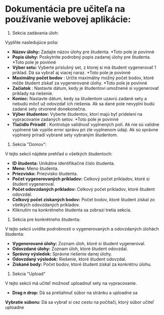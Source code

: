 # Dokumentácia pre učiteľa na používanie webovej aplikácie:

1. Sekcia zadávania úloh:

Vyplňte nasledujúce polia:

- **Názov úlohy:** Zadajte názov úlohy pre študenta. \*Toto pole je povinné
- **Popis úlohy:** Poskytnite podrobný popis zadanej úlohy pre študenta. \*Toto pole je povinné
- **Výber setu:** Vyberte príslušný set, z ktorej si má študent vygenerovať 1 príklad. Dá sa vybrať aj viacej naraz. \*Toto pole je povinné
- **Maximálny počet bodov** : Určte maximálny možný počet bodov, ktoré môže študent získať za vygenerované úlohy. \*Toto pole je povinné
- **Začiatok** : Nastavte dátum, kedy je študentovi umožnené si vygenerovať príklady na riešenie.
- **Koniec:** Nastavte dátum, kedy sa študentom uzavrú zadané sety a nebudú môcť už odovzdať ich riešenia. Ak sa dané pole nevyplní budú zadané sety otvorené donekonečna.
- **Výber študentov:** Vyberte študentov, ktorí majú byť pridelení na vypracovanie zadaných setov. \*Toto pole je povinné
- **Tlačidlo Priradiť** : Kontroluje valídnosť vyplnených polí. Ak nie sú validne vyplnené tak vypíše error správu pri zle vyplnenom údaji. Ak sú správne vyplnený priradí vybrané sety vybraným študentom.

1. Sekcia "Domov":

 V tejto sekcii nájdete prehľad o všetkých študentoch:

- **ID študenta:** Unikátne identifikačné číslo študenta.
- **Meno:** Meno študenta.
- **Priezvisko:** Priezvisko študenta.
- **Počet vygenerovaných príkladov:** Celkový počet príkladov, ktoré si študent vygeneroval.
- **Počet odovzdaných príkladov:** Celkový počet príkladov, ktoré študent odovzdal.
- **Celkový počet získaných bodov:** Počet bodov, ktoré študent získal zo všetkých odovzdaných príkladov.
- Kliknutím na konkrétneho študenta sa zobrazí tretia sekcia.

1. Sekcia pre konkrétneho študenta:

 V tejto sekcii uvidíte podrobnosti o vygenerovaných a odovzdaných úlohách študenta:

- **Vygenerované úlohy:** Zoznam úloh, ktoré si študent vygeneroval.
- **Odovzdané úlohy:** Zoznam úloh, ktoré študent odovzdal.
- **Správny výsledok:** Správne riešenie danej úlohy.
- **Odovzdaný výsledok:** Riešenie, ktoré študent odovzdal.
- **Získané body:** Počet bodov, ktoré študent získal za konkrétnu úlohu.

1. Sekcia "Upload"

V tejto sekcii má učiteľ možnosť uploadnuť sety na vypracovanie.

- **Drag n drop:** Dá sa pretiahnuť súbor na stránku a uploadne sa

**Vybratie súboru:** Dá sa vybrať si cez cestu na počítači, ktorý súbor učiteľ uploadne